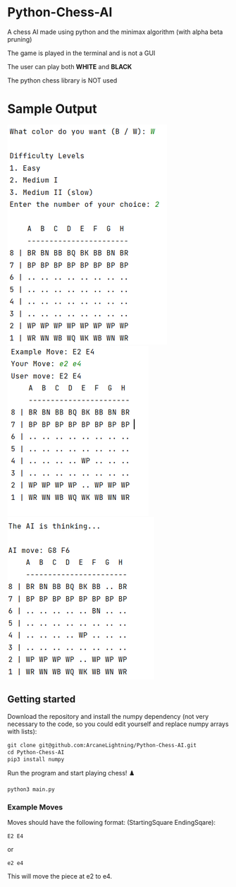 # Python-Chess-AI
A chess AI made using python and the minimax algorithm (with alpha beta pruning)

The game is played in the terminal and is not a GUI

The user can play both <strong>WHITE</strong> and <strong>BLACK</strong>

The python chess library is NOT used

# Sample Output
<img src="./Chess Pic Starting.png" alt="Start position">
<img src="./Chess Pic 1st Move.png" alt="First Move by user">
<img src="./Chess Pic AI.png" alt="Second Move by AI">

## Getting started
Download the repository and install the numpy dependency (not very necessary to the code, so you could edit yourself and replace numpy arrays with lists):
```
git clone git@github.com:ArcaneLightning/Python-Chess-AI.git
cd Python-Chess-AI
pip3 install numpy
```

Run the program and start playing chess! ♟️
```
python3 main.py
```

### Example Moves
Moves should have the following format: (StartingSquare EndingSqare):
```
E2 E4
```
or
```
e2 e4
```
This will move the piece at e2 to e4.
